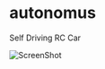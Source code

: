 # autonomus
Self Driving RC Car

![ScreenShot](https://raw.github.com/captainju/autonomus/master/img.jpg)

